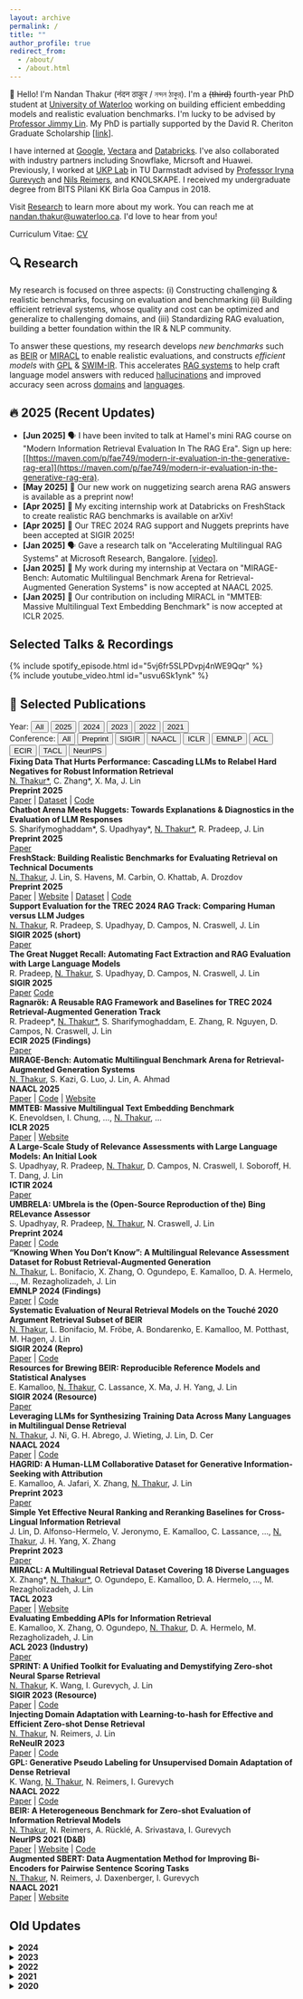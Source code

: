 ```yaml
---
layout: archive
permalink: /
title: ""
author_profile: true
redirect_from:
  - /about/
  - /about.html
---
```


:wave: Hello! I'm Nandan Thakur (नंदन ठाकुर / নন্দন ঠাকুর). I'm a ~~(third)~~ fourth-year PhD student at [University of Waterloo](https://cs.uwaterloo.ca/) working on building efficient embedding models and realistic evaluation benchmarks. I'm lucky to be advised by [Professor Jimmy Lin](https://cs.uwaterloo.ca/~jimmylin/). My PhD is partially supported by the David R. Cheriton Graduate Scholarship [[link](https://cs.uwaterloo.ca/current-graduate-students/funding-and-awards/david-r-cheriton-graduate-scholarship)]. 

I have interned at [Google](https://research.google/), [Vectara](https://vectara.com/) and [Databricks](https://www.databricks.com/research/mosaic). I've also collaborated with industry partners including Snowflake, Micrsoft and Huawei. Previously, I worked at [UKP Lab](https://www.informatik.tu-darmstadt.de/ukp/ukp_home/index.en.jsp) in TU Darmstadt advised by [Professor Iryna Gurevych](https://www.informatik.tu-darmstadt.de/ukp/ukp_home/head_ukp/index.en.jsp) and [Nils Reimers](https://www.nils-reimers.de/), and KNOLSKAPE. I received my undergraduate degree from BITS Pilani KK Birla Goa Campus in 2018.

Visit [Research](/publications/) to learn more about my work. You can reach me at nandan.thakur@uwaterloo.ca. I'd love to hear from you!

Curriculum Vitae: [CV](https://thakur-nandan.github.io/files/Nandan_Thakur_CV_latest.pdf)

<!-- <span style="color:red">PS: I will be in the academic job market in 2026!</span> -->

## :mag: Research

My research is focused on three aspects: (i) Constructing challenging & realistic benchmarks, focusing on evaluation and benchmarking (ii) Building efficient retrieval systems, whose quality and cost can be optimized and generalize to challenging domains, and (iii) Standardizing RAG evaluation, building a better foundation within the IR & NLP community. 

To answer these questions, my research develops *new benchmarks* such as [BEIR](http://beir.io) or [MIRACL](http://miracl.ai) to enable realistic evaluations, and constructs *efficient models* with [GPL](https://arxiv.org/abs/2205.11498) & [SWIM-IR](https://arxiv.org/abs/2311.05800). This accelerates [RAG systems](https://trec-rag.github.io) to help craft language model answers with reduced [hallucinations](https://aclanthology.org/2024.findings-emnlp.730/) and improved accuracy seen across [domains](https://arxiv.org/abs/2505.16967) and [languages](https://arxiv.org/abs/2410.13716).

## :fire: 2025 (Recent Updates)
- **[Jun 2025]** :speaking_head: I have been invited to talk at Hamel's mini RAG course on "Modern Information Retrieval Evaluation In The RAG Era". Sign up here: [[https://maven.com/p/fae749/modern-ir-evaluation-in-the-generative-rag-era]](https://maven.com/p/fae749/modern-ir-evaluation-in-the-generative-rag-era).
- **[May 2025]** :page_facing_up: Our new work on nuggetizing search arena RAG answers is available as a preprint now!
- **[Apr 2025]** :page_facing_up: My exciting internship work at Databricks on FreshStack to create realistic RAG benchmarks is available on arXiv!
- **[Apr 2025]** :partying_face: Our TREC 2024 RAG support and Nuggets preprints have been accepted at SIGIR 2025!
- **[Jan 2025]** :speaking_head: Gave a research talk on "Accelerating Multilingual RAG Systems" at Microsoft Research, Bangalore. [[video]](https://www.youtube.com/watch?v=usvu6Sk1ynk).
- **[Jan 2025]** :page_facing_up: My work during my internship at Vectara on "MIRAGE-Bench: Automatic Multilingual Benchmark Arena for Retrieval-Augmented Generation Systems" is now accepted at NAACL 2025.
- **[Jan 2025]** :page_facing_up: Our contribution on including MIRACL in "MMTEB: Massive Multilingual Text Embedding Benchmark" is now accepted at ICLR 2025.

## Selected Talks & Recordings

<div class="media-widgets">
  <div class="widget">
    {% include spotify_episode.html id="5vj6fr5SLPDvpj4nWE9Qqr" %}
  </div>
  <div class="widget">
    {% include youtube_video.html id="usvu6Sk1ynk" %}
  </div>
</div>

## :scroll: Selected Publications

<div class="filter-controls">

  <!-- Year filters -->
  <div class="filter-group year-filters">
    <label>Year:</label>
    <button type="button" data-year="all" class="active">All</button>
    <button type="button" data-year="2025">2025</button>
    <button type="button" data-year="2024">2024</button>
    <button type="button" data-year="2023">2023</button>
    <button type="button" data-year="2022">2022</button>
    <button type="button" data-year="2021">2021</button>
  </div>

  <!-- Divider for spacing -->
  <div class="filter-divider"></div>

  <!-- Conference filters -->
  <div class="filter-group conf-filters">
    <label>Conference:</label>
    <button type="button" data-conf="all" class="active">All</button>
    <button type="button" data-conf="preprint">Preprint</button>
    <button type="button" data-conf="sigir">SIGIR</button>
    <button type="button" data-conf="naacl">NAACL</button>
    <button type="button" data-conf="iclr">ICLR</button>
    <button type="button" data-conf="emnlp">EMNLP</button>
    <button type="button" data-conf="acl">ACL</button>
    <button type="button" data-conf="ecir">ECIR</button>
    <button type="button" data-conf="tacl">TACL</button>
    <button type="button" data-conf="neurips">NeurIPS</button>
  </div>

</div>

<div class="publications-grid">

<!-- 2025 -->
<div class="card preprint" data-year="2025" data-conf="preprint">
  <strong>Fixing Data That Hurts Performance: Cascading LLMs to Relabel Hard Negatives for Robust Information Retrieval</strong><br>
  <u>N. Thakur*</u>, C. Zhang*, X. Ma, J. Lin<br>
  <strong>Preprint 2025</strong><br>
  <div class="publication-links">
    <a href="https://arxiv.org/abs/2505.16967"><i class="fas fa-file-alt"></i> Paper</a>
    | <a href="https://huggingface.co/rlhn"><i class="fas fa-database"></i> Dataset</a>
    | <a href="https://github.com/castorini/rlhn"><i class="fas fa-code"></i> Code</a>
  </div>
</div>

<div class="card preprint" data-year="2025" data-conf="preprint">
  <strong>Chatbot Arena Meets Nuggets: Towards Explanations & Diagnostics in the Evaluation of LLM Responses</strong><br>
  S. Sharifymoghaddam*, S. Upadhyay*, <u>N. Thakur*</u>, R. Pradeep, J. Lin<br>
  <strong>Preprint 2025</strong><br>
  <div class="publication-links">
    <a href="https://arxiv.org/abs/2504.20006"><i class="fas fa-file-alt"></i> Paper</a>
  </div>
</div>

<div class="card preprint" data-year="2025" data-conf="preprint">
  <strong>FreshStack: Building Realistic Benchmarks for Evaluating Retrieval on Technical Documents</strong><br>
  <u>N. Thakur</u>, J. Lin, S. Havens, M. Carbin, O. Khattab, A. Drozdov<br>
  <strong>Preprint 2025</strong><br>
  <div class="publication-links">
    <a href="https://arxiv.org/abs/2504.13128"><i class="fas fa-file-alt"></i> Paper</a>
    | <a href="https://fresh-stack.github.io"><i class="fas fa-globe"></i> Website</a>
    | <a href="https://huggingface.co/freshstack"><i class="fas fa-database"></i> Dataset</a>
    | <a href="https://github.com/fresh-stack/freshstack"><i class="fas fa-code"></i> Code</a>
  </div>
</div>

<div class="card sigir" data-year="2025" data-conf="SIGIR">
  <strong>Support Evaluation for the TREC 2024 RAG Track: Comparing Human versus LLM Judges</strong><br>
  <u>N. Thakur</u>, R. Pradeep, S. Upadhyay, D. Campos, N. Craswell, J. Lin<br>
  <strong>SIGIR 2025 (short)</strong><br>
  <div class="publication-links">
    <a href="https://arxiv.org/abs/2504.15205"><i class="fas fa-file-alt"></i> Paper</a>
  </div>
</div>

<div class="card sigir" data-year="2025" data-conf="SIGIR">
  <strong>The Great Nugget Recall: Automating Fact Extraction and RAG Evaluation with Large Language Models</strong><br>
  R. Pradeep, <u>N. Thakur</u>, S. Upadhyay, D. Campos, N. Craswell, J. Lin<br>
  <strong>SIGIR 2025</strong><br>
  <div class="publication-links">
    <a href="https://arxiv.org/abs/2504.15068"><i class="fas fa-file-alt"></i> Paper</a>
    <a href="https://github.com/castorini/nuggetizer"><i class="fas fa-code"></i> Code</a>
  </div>
</div>

<div class="card ecir" data-year="2025" data-conf="ECIR">
  <strong>Ragnarök: A Reusable RAG Framework and Baselines for TREC 2024 Retrieval-Augmented Generation Track</strong><br>
  R. Pradeep*, <u>N. Thakur*</u>, S. Sharifymoghaddam, E. Zhang, R. Nguyen, D. Campos, N. Craswell, J. Lin<br>
  <strong>ECIR 2025 (Findings)</strong><br>
  <div class="publication-links">
    <a href="https://arxiv.org/abs/2411.09607"><i class="fas fa-file-alt"></i> Paper</a>
  </div>
</div>

<div class="card naacl" data-year="2025" data-conf="NAACL">
  <strong>MIRAGE-Bench: Automatic Multilingual Benchmark Arena for Retrieval-Augmented Generation Systems</strong><br>
  <u>N. Thakur</u>, S. Kazi, G. Luo, J. Lin, A. Ahmad<br>
  <strong>NAACL 2025</strong><br>
  <div class="publication-links">
    <a href="https://arxiv.org/abs/2410.13716"><i class="fas fa-file-alt"></i> Paper</a>
    | <a href="https://github.com/vectara/mirage-bench"><i class="fas fa-code"></i> Code</a>
    | <a href="https://mirage-bench.github.io"><i class="fas fa-globe"></i> Website</a>
  </div>
</div>

<div class="card iclr" data-year="2025" data-conf="ICLR">
  <strong>MMTEB: Massive Multilingual Text Embedding Benchmark</strong><br>
  K. Enevoldsen, I. Chung, …, <u>N. Thakur</u>, …<br>
  <strong>ICLR 2025</strong><br>
  <div class="publication-links">
    <a href="https://openreview.net/forum?id=zl3pfz4VCV"><i class="fas fa-file-alt"></i> Paper</a>
    | <a href="https://huggingface.co/spaces/mteb/leaderboard"><i class="fas fa-globe"></i> Website</a>
  </div>
</div>

<!-- 2024 -->
<div class="card sigir" data-year="2024" data-conf="SIGIR">
  <strong>A Large-Scale Study of Relevance Assessments with Large Language Models: An Initial Look</strong><br>
  S. Upadhyay, R. Pradeep, <u>N. Thakur</u>, D. Campos, N. Craswell, I. Soboroff, H. T. Dang, J. Lin<br>
  <strong>ICTIR 2024</strong><br>
  <div class="publication-links">
    <a href="https://arxiv.org/abs/2411.08275"><i class="fas fa-file-alt"></i> Paper</a>
  </div>
</div>

<div class="card preprint" data-year="2024" data-conf="preprint">
  <strong>UMBRELA: UMbrela is the (Open-Source Reproduction of the) Bing RELevance Assessor</strong><br>
  S. Upadhyay, R. Pradeep, <u>N. Thakur</u>, N. Craswell, J. Lin<br>
  <strong>Preprint 2024</strong><br>
  <div class="publication-links">
    <a href="https://arxiv.org/abs/2406.06519"><i class="fas fa-file-alt"></i> Paper</a>
    | <a href="https://github.com/castorini/umbrela"><i class="fas fa-code"></i> Code</a>
  </div>
</div>

<div class="card emnlp" data-year="2024" data-conf="EMNLP">
  <strong>“Knowing When You Don’t Know”: A Multilingual Relevance Assessment Dataset for Robust Retrieval-Augmented Generation</strong><br>
  <u>N. Thakur</u>, L. Bonifacio, X. Zhang, O. Ogundepo, E. Kamalloo, D. A. Hermelo, …, M. Rezagholizadeh, J. Lin<br>
  <strong>EMNLP 2024 (Findings)</strong><br>
  <div class="publication-links">
    <a href="https://aclanthology.org/2024.findings-emnlp.730/"><i class="fas fa-file-alt"></i> Paper</a>
    | <a href="https://github.com/project-miracl/nomiracl"><i class="fas fa-code"></i> Code</a>
  </div>
</div>

<div class="card sigir" data-year="2024" data-conf="SIGIR">
  <strong>Systematic Evaluation of Neural Retrieval Models on the Touché 2020 Argument Retrieval Subset of BEIR</strong><br>
  <u>N. Thakur</u>, L. Bonifacio, M. Fröbe, A. Bondarenko, E. Kamalloo, M. Potthast, M. Hagen, J. Lin<br>
  <strong>SIGIR 2024 (Repro)</strong><br>
  <div class="publication-links">
    <a href="https://dl.acm.org/doi/10.1145/3626772.3657861"><i class="fas fa-file-alt"></i> Paper</a>
    | <a href="https://github.com/castorini/touche-error-analysis"><i class="fas fa-code"></i> Code</a>
  </div>
</div>

<div class="card sigir" data-year="2024" data-conf="SIGIR">
  <strong>Resources for Brewing BEIR: Reproducible Reference Models and Statistical Analyses</strong><br>
  E. Kamalloo, <u>N. Thakur</u>, C. Lassance, X. Ma, J. H. Yang, J. Lin<br>
  <strong>SIGIR 2024 (Resource)</strong><br>
  <div class="publication-links">
    <a href="https://dl.acm.org/doi/abs/10.1145/3626772.3657862"><i class="fas fa-file-alt"></i> Paper</a>
  </div>
</div>

<div class="card naacl" data-year="2024" data-conf="NAACL">
  <strong>Leveraging LLMs for Synthesizing Training Data Across Many Languages in Multilingual Dense Retrieval</strong><br>
  <u>N. Thakur</u>, J. Ni, G. H. Abrego, J. Wieting, J. Lin, D. Cer<br>
  <strong>NAACL 2024</strong><br>
  <div class="publication-links">
    <a href="https://aclanthology.org/2024.naacl-long.426/"><i class="fas fa-file-alt"></i> Paper</a>
    | <a href="https://github.com/google-research-datasets/swim-ir"><i class="fas fa-code"></i> Code</a>
  </div>
</div>

<!-- 2023 -->
<div class="card preprint" data-year="2023" data-conf="preprint">
  <strong>HAGRID: A Human-LLM Collaborative Dataset for Generative Information-Seeking with Attribution</strong><br>
  E. Kamalloo, A. Jafari, X. Zhang, <u>N. Thakur</u>, J. Lin<br>
  <strong>Preprint 2023</strong><br>
  <div class="publication-links">
    <a href="https://arxiv.org/abs/2307.16883"><i class="fas fa-file-alt"></i> Paper</a>
  </div>
</div>

<div class="card preprint" data-year="2023" data-conf="preprint">
  <strong>Simple Yet Effective Neural Ranking and Reranking Baselines for Cross-Lingual Information Retrieval</strong><br>
  J. Lin, D. Alfonso-Hermelo, V. Jeronymo, E. Kamalloo, C. Lassance, …, <u>N. Thakur</u>, J. H. Yang, X. Zhang<br>
  <strong>Preprint 2023</strong><br>
  <div class="publication-links">
    <a href="https://arxiv.org/pdf/2304.01019"><i class="fas fa-file-alt"></i> Paper</a>
  </div>
</div>

<div class="card tacl" data-year="2023" data-conf="TACL">
  <strong>MIRACL: A Multilingual Retrieval Dataset Covering 18 Diverse Languages</strong><br>
  X. Zhang*, <u>N. Thakur*</u>, O. Ogundepo, E. Kamalloo, D. A. Hermelo, …, M. Rezagholizadeh, J. Lin<br>
  <strong>TACL 2023</strong><br>
  <div class="publication-links">
    <a href="https://direct.mit.edu/tacl/article/doi/10.1162/tacl_a_00595/117438"><i class="fas fa-file-alt"></i> Paper</a>
    | <a href="https://project-miracl.github.io"><i class="fas fa-globe"></i> Website</a>
  </div>
</div>

<div class="card acl" data-year="2023" data-conf="ACL">
  <strong>Evaluating Embedding APIs for Information Retrieval</strong><br>
  E. Kamalloo, X. Zhang, O. Ogundepo, <u>N. Thakur</u>, D. A. Hermelo, M. Rezagholizadeh, J. Lin<br>
  <strong>ACL 2023 (Industry)</strong><br>
  <div class="publication-links">
    <a href="https://aclanthology.org/2023.acl-industry.50/"><i class="fas fa-file-alt"></i> Paper</a>
  </div>
</div>

<div class="card sigir" data-year="2023" data-conf="SIGIR">
  <strong>SPRINT: A Unified Toolkit for Evaluating and Demystifying Zero-shot Neural Sparse Retrieval</strong><br>
  <u>N. Thakur</u>, K. Wang, I. Gurevych, J. Lin<br>
  <strong>SIGIR 2023 (Resource)</strong><br>
  <div class="publication-links">
    <a href="https://dl.acm.org/doi/abs/10.1145/3539618.3591902"><i class="fas fa-file-alt"></i> Paper</a>
    | <a href="https://github.com/thakur-nandan/sprint"><i class="fas fa-code"></i> Code</a>
  </div>
</div>

<div class="card sigir" data-year="2023" data-conf="SIGIR">
  <strong>Injecting Domain Adaptation with Learning-to-hash for Effective and Efficient Zero-shot Dense Retrieval</strong><br>
  <u>N. Thakur</u>, N. Reimers, J. Lin<br>
  <strong>ReNeuIR 2023</strong><br>
  <div class="publication-links">
    <a href="https://dl.acm.org/doi/abs/10.1145/3539618.3591902"><i class="fas fa-file-alt"></i> Paper</a>
    | <a href="https://github.com/thakur-nandan/income"><i class="fas fa-code"></i> Code</a>
  </div>
</div>

<!-- 2022 -->
<div class="card naacl" data-year="2022" data-conf="NAACL">
  <strong>GPL: Generative Pseudo Labeling for Unsupervised Domain Adaptation of Dense Retrieval</strong><br>
  K. Wang, <u>N. Thakur</u>, N. Reimers, I. Gurevych<br>
  <strong>NAACL 2022</strong><br>
  <div class="publication-links">
    <a href="https://aclanthology.org/2022.naacl-main.168/"><i class="fas fa-file-alt"></i> Paper</a>
    | <a href="https://github.com/UKPLab/gpl"><i class="fas fa-code"></i> Code</a>
  </div>
</div>

<!-- 2021 -->
<div class="card neurips" data-year="2021" data-conf="NeurIPS">
  <strong>BEIR: A Heterogeneous Benchmark for Zero-shot Evaluation of Information Retrieval Models</strong><br>
  <u>N. Thakur</u>, N. Reimers, A. Rücklé, A. Srivastava, I. Gurevych<br>
  <strong>NeurIPS 2021 (D&B)</strong><br>
  <div class="publication-links">
    <a href="https://arxiv.org/abs/2104.08663"><i class="fas fa-file-alt"></i> Paper</a>
    | <a href="https://beir.ai"><i class="fas fa-globe"></i> Website</a>
    | <a href="https://beir.ai"><i class="fas fa-code"></i> Code</a>
  </div>
</div>

<div class="card naacl" data-year="2021" data-conf="NAACL">
  <strong>Augmented SBERT: Data Augmentation Method for Improving Bi-Encoders for Pairwise Sentence Scoring Tasks</strong><br>
  <u>N. Thakur</u>, N. Reimers, J. Daxenberger, I. Gurevych<br>
  <strong>NAACL 2021</strong><br>
  <div class="publication-links">
    <a href="https://aclanthology.org/2021.naacl-main.28/"><i class="fas fa-file-alt"></i> Paper</a>
    | <a href="https://sbert.net/examples/sentence_transformer/training/data_augmentation/README.html"><i class="fas fa-globe"></i> Website</a>
  </div>
</div>
</div>

## Old Updates

<details markdown="1"><summary><b>2024</b></summary>
- **[Dec 2024]** :page_facing_up: My work on "Ragnarök: A Reusable RAG Framework and Baselines for TREC 2024 Retrieval-Augmented Generation Track" has been accepted at **ECIR 2025 (Resource)**.
- **[Sep 2024]** :computer: I started my Fall 2024 internship at <span style="color:red">Databricks</span> in San Francisco, mentored by Omar Khattab and managed by Sam Havens and Michael Carbin.
- **[Aug 2024]** :fire: We have received over 40+ participants in the first year of the TREC 2024 RAG Track. One of the best participated tracks up to date!
- **[May 2024]** :trophy: I have been awarded the <span style="color:red">David R. Cheriton Graduate Scholarship</span> starting Fall 2024 for my scholastic excellence in my PhD! [[Link]](https://cs.uwaterloo.ca/current-graduate-students/funding-and-awards/david-r-cheriton-graduate-scholarship)
- **[May 2024]** :handshake: Collaboration with Snowflake AI towards building better BEIRv2 and TREC-RAG [[blogpost]](https://www.snowflake.com/blog/snowflake-ai-research-joins-forces-with-the-university-of-waterloo/).
- **[Apr 2024]** :airplane: I will be attending in-person NAACL 2024 in Mexico City, Mexico between 16-20 June 2024 and SIGIR in Washington DC, USA between 14-18 July 2024. If interested, do reach out!
- **[Apr 2024]** :moneybag: Received a 3K USD grant from Google to attend the NAACL 2024 Conference in Mexico City, 2024.
- **[Apr 2024]** :page_facing_up: My work on "Systematic Evaluation of Neural Retrieval Models on the Touch{\'e}~2020 Argument Retrieval Subset of BEIR" has been accepted at **SIGIR 2024 (Reproduction)**.
- **[Apr 2024]** :page_facing_up: My work on "Resources for Brewing BEIR: Reproducible Reference Models and Statistical Analyses" has been accepted at **SIGIR 2024 (Resource)**.
- **[Mar 2024]** :page_facing_up: My Google internship work on "SWIM-IR: Leveraging LLMs for Synthesizing Training Data Across Many Languages in Multilingual Dense Retrieval" has been accepted at **NAACL 2024**.
- **[Feb 2024]** :bulb: Started part time research collaboration on improving multilingual RAG systems with [Vectara](https://vectara.com/).
- **[Jan 2024]** :speaking_head: Gave two research talks on "Heterogeneous Benchmarking of Information Retrieval" in IIT-D (Delhi) and IIIT-Delhi [[presentation]](https://docs.google.com/presentation/d/1IxwfL8zZnq6hn6KFuYm8vm9uM8Zq4B8d/edit#slide=id.p1) [[video]](https://www.youtube.com/watch?v=5ujaTVx-AkI).

</details>

<details markdown="1"><summary><b>2023</b></summary>

- **[Nov 2023]** :scroll: TREC RAG 2024 has been accepted and will be conducted as a shared task in TREC 2024.
- **[Nov 2023]** :newspaper: My internship work at Google is out on [Arxiv](https://arxiv.org/abs/2311.05800), dataset is released [here](https://github.com/google-research-datasets/swim-ir).
- **[Jul 2023]** :computer: I will be attending the SIGIR 2023 virtual conference being held in Taipei, Taiwan! Say hi to me (virtually)!
- **[Jul 2023]** :cityscape: I will be attending the ACL 2023 in-person conference being held in Toronto, Canada! Say hi to me!
- **[Jun 2023]** :page_facing_up: The Domain Adaptation Paper has been accepted in [ReNeuIR 2023 Workshop](https://reneuir.org/) to be held jointly with SIGIR 2023!
- **[Jun 2023]** :page_facing_up: The SPRINT Toolkit Paper has been accepted in [SIGIR 2023 Resource Track](https://sigir.org/sigir2023/)!
- **[May 2023]** :page_facing_up: The MIRACL Paper has been accepted in [TACL 2023](https://transacl.org/index.php/tacl)!
- **[May 2023]** :page_facing_up: The Evaluating Embedding API Paper has been accepted in [ACL 2023 Industry Track](https://2023.aclweb.org/calls/industry_track/)!

</details>

<details markdown="1"><summary><b>2022</b></summary>

- **[Sep 2022]** :trophy: The MIRACL Challenge was accepted in [WSDM Cup 2023](https://www.wsdm-conference.org/2023/program/wsdm-cup). The Challenge is now live and looking for participants.
- **[Aug 2022]** :briefcase: I started my Fall Internship at the Language Team in [Google Research](https://research.google/teams/language/) with Daniel Cer and Jianmo Ni.

</details>

<details markdown="1"><summary><b>2021</b></summary>

- **[Mar 2021]** :page_facing_up: Augmented SBERT got accepted as a long paper at NAACL 2021! [PDF](https://aclanthology.org/2021.naacl-main.28/)
- **[Feb 2021]** :globe_with_meridians: Designed and attended The First ELLIS NLP 2021 Workshop. [Website](https://sites.google.com/view/ellisnlp2021/organization?authuser=0#h.jhoas58vwjmn)
- **[Jan 2021]** :globe_with_meridians: Designed the Second 2021 SustaiNLP Workshop Website. [Website](https://sites.google.com/view/sustainlp2021)

</details>

<details markdown="1"><summary><b>2020</b></summary>

- **[Nov 2020]** :no_entry_sign: [Cancelled (COVID-19)] Selected to speak at PyCon Italia 2020: "Extract or Replace Keywords in sentences 28x times faster than Regex - FlashText". [Abstract](https://pycon.it/en/talk/extract-or-replace-keywords-in-sentences-28x-times-faster-than-regex-flashtexttm) [YouTube](https://www.youtube.com/watch?v=s8WP79QU1zw) [Github](https://github.com/vi3k6i5/flashtext)
- **[Jul 2020]** :trophy: ArgumenText won 4th place amongst 3000+ startups in Nordbayerischen Businessplan. [Link](https://www.baystartup.de/startupdate/aus-den-wettbewerben/sieger-der-phase-2-im-businessplan-wettbewerb-nordbayern-2020)
- **[Jul 2020]** :computer: I attended the Association for Computational Linguistics (ACL) 2020 virtual conference.

</details>
